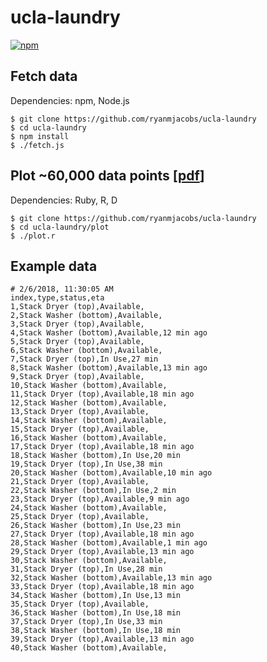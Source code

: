 # ucla-laundry
[![npm](https://img.shields.io/npm/v/ucla-laundry.svg)](https://www.npmjs.com/package/ucla-laundry)

## Fetch data
Dependencies: npm, Node.js
```shell
$ git clone https://github.com/ryanmjacobs/ucla-laundry
$ cd ucla-laundry
$ npm install
$ ./fetch.js
```

## Plot ~60,000 data points [[pdf](https://github.com/ryanmjacobs/ucla-laundry/blob/master/plot/may_29_2018.pdf)]
Dependencies: Ruby, R, D
```shell
$ git clone https://github.com/ryanmjacobs/ucla-laundry
$ cd ucla-laundry/plot
$ ./plot.r
```

## Example data
```
# 2/6/2018, 11:30:05 AM
index,type,status,eta
1,Stack Dryer (top),Available,
2,Stack Washer (bottom),Available,
3,Stack Dryer (top),Available,
4,Stack Washer (bottom),Available,12 min ago
5,Stack Dryer (top),Available,
6,Stack Washer (bottom),Available,
7,Stack Dryer (top),In Use,27 min
8,Stack Washer (bottom),Available,13 min ago
9,Stack Dryer (top),Available,
10,Stack Washer (bottom),Available,
11,Stack Dryer (top),Available,18 min ago
12,Stack Washer (bottom),Available,
13,Stack Dryer (top),Available,
14,Stack Washer (bottom),Available,
15,Stack Dryer (top),Available,
16,Stack Washer (bottom),Available,
17,Stack Dryer (top),Available,18 min ago
18,Stack Washer (bottom),In Use,20 min
19,Stack Dryer (top),In Use,38 min
20,Stack Washer (bottom),Available,10 min ago
21,Stack Dryer (top),Available,
22,Stack Washer (bottom),In Use,2 min
23,Stack Dryer (top),Available,9 min ago
24,Stack Washer (bottom),Available,
25,Stack Dryer (top),Available,
26,Stack Washer (bottom),In Use,23 min
27,Stack Dryer (top),Available,18 min ago
28,Stack Washer (bottom),Available,1 min ago
29,Stack Dryer (top),Available,13 min ago
30,Stack Washer (bottom),Available,
31,Stack Dryer (top),In Use,28 min
32,Stack Washer (bottom),Available,13 min ago
33,Stack Dryer (top),Available,18 min ago
34,Stack Washer (bottom),In Use,13 min
35,Stack Dryer (top),Available,
36,Stack Washer (bottom),In Use,18 min
37,Stack Dryer (top),In Use,33 min
38,Stack Washer (bottom),In Use,18 min
39,Stack Dryer (top),Available,13 min ago
40,Stack Washer (bottom),Available,
```
